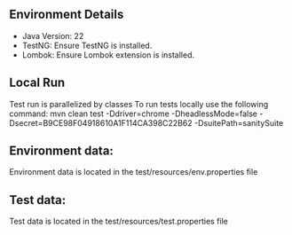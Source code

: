 ## Environment Details
- Java Version: 22
- TestNG: Ensure TestNG is installed.
- Lombok: Ensure Lombok extension is installed.

## Local Run
Test run is parallelized by classes
To run tests locally use the following command:
mvn clean test -Ddriver=chrome -DheadlessMode=false -Dsecret=B9CE98F04918610A1F114CA398C22B62 -DsuitePath=sanitySuite

## Environment data:
Environment data is located in the test/resources/env.properties file

## Test data:
Test data is located in the test/resources/test.properties file